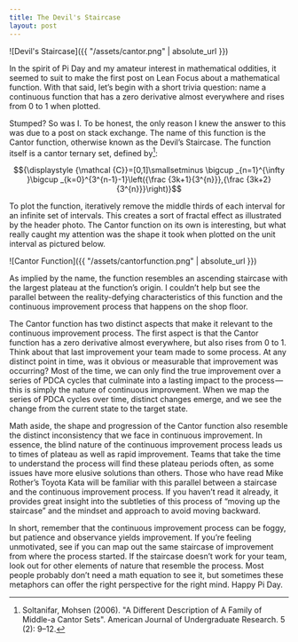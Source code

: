 ```yaml
---
title: The Devil's Staircase
layout: post
---
```


![Devil's Staircase]({{ "/assets/cantor.png" | absolute_url }})

In the spirit of Pi Day and my amateur interest in mathematical oddities, it seemed to suit to make the first post on Lean Focus about a mathematical function. With that said, let’s begin with a short trivia question: name a continuous function that has a zero derivative almost everywhere and rises from 0 to 1 when plotted.

Stumped? So was I. To be honest, the only reason I knew the answer to this was due to a post on stack exchange. The name of this function is the Cantor function, otherwise known as the Devil’s Staircase. The function itself is a cantor ternary set, defined by[^fn1]:

$${\displaystyle {\mathcal {C}}=[0,1]\smallsetminus \bigcup _{n=1}^{\infty }\bigcup _{k=0}^{3^{n-1}-1}\left({\frac {3k+1}{3^{n}}},{\frac {3k+2}{3^{n}}}\right)}$$

To plot the function, iteratively remove the middle thirds of each interval for an infinite set of intervals. This creates a sort of fractal effect as illustrated by the header photo. The Cantor function on its own is interesting, but what really caught my attention was the shape it took when plotted on the unit interval as pictured below.

![Cantor Function]({{ "/assets/cantorfunction.png" | absolute_url }})

As implied by the name, the function resembles an ascending staircase with the largest plateau at the function’s origin. I couldn’t help but see the parallel between the reality-defying characteristics of this function and the continuous improvement process that happens on the shop floor.

The Cantor function has two distinct aspects that make it relevant to the continuous improvement process. The first aspect is that the Cantor function has a zero derivative almost everywhere, but also rises from 0 to 1. Think about that last improvement your team made to some process. At any distinct point in time, was it obvious or measurable that improvement was occurring? Most of the time, we can only find the true improvement over a series of PDCA cycles that culminate into a lasting impact to the process — this is simply the nature of continuous improvement. When we map the series of PDCA cycles over time, distinct changes emerge, and we see the change from the current state to the target state.

Math aside, the shape and progression of the Cantor function also resemble the distinct inconsistency that we face in continuous improvement. In essence, the blind nature of the continuous improvement process leads us to times of plateau as well as rapid improvement. Teams that take the time to understand the process will find these plateau periods often, as some issues have more elusive solutions than others. Those who have read Mike Rother’s Toyota Kata will be familiar with this parallel between a staircase and the continuous improvement process. If you haven’t read it already, it provides great insight into the subtleties of this process of “moving up the staircase” and the mindset and approach to avoid moving backward.

In short, remember that the continuous improvement process can be foggy, but patience and observance yields improvement. If you’re feeling unmotivated, see if you can map out the same staircase of improvement from where the process started. If the staircase doesn’t work for your team, look out for other elements of nature that resemble the process. Most people probably don’t need a math equation to see it, but sometimes these metaphors can offer the right perspective for the right mind. Happy Pi Day.

[^fn1]: Soltanifar, Mohsen (2006). "A Different Description of A Family of Middle-a Cantor Sets". American Journal of Undergraduate Research. 5 (2): 9–12.